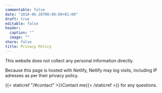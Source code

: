 ```yaml
---
commentable: false
date: "2018-06-28T00:00:00+01:00"
draft: true
editable: false
header:
  caption: ""
  image: ""
share: false
title: Privacy Policy
---
```



This website does not collect any personal information directly. 

Because this page is hosted with Netlify, Netlify may log visits, including IP adresses as per their privacy policy.

{{< staticref "/#contact" >}}Contact me{{< /staticref >}} for any questions.
